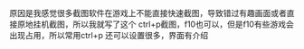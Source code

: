 原因是我感觉很多截图软件在游戏上不能直接快速截图，导致错过有趣画面或者直接原地挂机截图，所以我就写了这个
ctrl+p截图，f10也可以，但是f10有些游戏会出现占用，所以常用ctrl+p
还可以设置很多，界面有介绍
